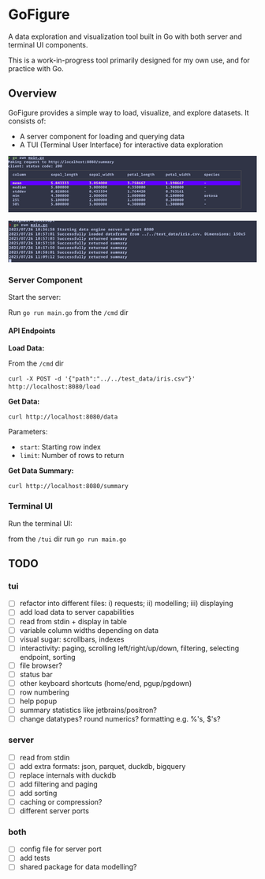 # GoFigure

A data exploration and visualization tool built in Go with both server and terminal UI components.

This is a work-in-progress tool primarily designed for my own use, and for practice with Go.

## Overview

GoFigure provides a simple way to load, visualize, and explore datasets. It consists of:
- A server component for loading and querying data
- A TUI (Terminal User Interface) for interactive data exploration

![TUI Data Table View](img.png)

![TUI Summary View](img_1.png)

### Server Component

Start the server:

Run `go run main.go` from the `/cmd` dir

#### API Endpoints

**Load Data:**

From the `/cmd` dir 

```
curl -X POST -d '{"path":"../../test_data/iris.csv"}' http://localhost:8080/load
```
**Get Data:**

```
curl http://localhost:8080/data
```
Parameters:
- `start`: Starting row index
- `limit`: Number of rows to return

**Get Data Summary:**


```
curl http://localhost:8080/summary
```

### Terminal UI

Run the terminal UI:

from the `/tui` dir run `go run main.go`


## TODO

### tui 
- [ ] refactor into different files: i) requests; ii) modelling; iii) displaying
- [ ] add load data to server capabilities
- [ ] read from stdin + display in table
- [ ] variable column widths depending on data
- [ ] visual sugar: scrollbars, indexes
- [ ] interactivity: paging, scrolling left/right/up/down, filtering, selecting endpoint, sorting
- [ ] file browser?
- [ ] status bar
- [ ] other keyboard shortcuts (home/end, pgup/pgdown)
- [ ] row numbering
- [ ] help popup
- [ ] summary statistics like jetbrains/positron?
- [ ] change datatypes? round numerics? formatting e.g. %'s, $'s?

### server 
- [ ] read from stdin 
- [ ] add extra formats: json, parquet, duckdb, bigquery
- [ ] replace internals with duckdb
- [ ] add filtering and paging
- [ ] add sorting
- [ ] caching or compression?
- [ ] different server ports

### both
- [ ] config file for server port
- [ ] add tests
- [ ] shared package for data modelling?